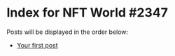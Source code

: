 # Index for NFT World #2347
Posts will be displayed in the order below:

- [Your first post](./001-first.md)

